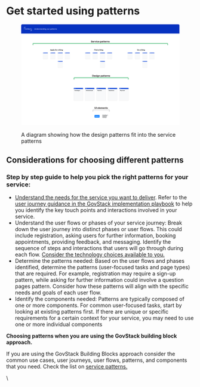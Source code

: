 # Get started using patterns

<figure><img src="../.gitbook/assets/How our patterns work.png" alt=""><figcaption><p>A diagram showing how the design patterns fit into the service patterns</p></figcaption></figure>

## **Considerations for choosing different patterns**

### **Step by step guide to help you pick the right patterns for your service:**&#x20;

* [Understand the needs for the service you want to deliver](../service-design-good-practice-guidelines/1.-user-centred-design.md). Refer to the [user journey guidance in the GovStack implementation playbook](https://app.gitbook.com/o/pxmRWOPoaU8fUAbbcrus/s/4D3oEcPGpYoKnwkQmCzJ/govstack-implementation-playbook/design-and-delivery/user-journeys) to help you identify the key touch points and interactions involved in your service.
* Understand the user flows or phases of your service journey: Break down the user journey into distinct phases or user flows. This could include registration, asking users for further information, booking appointments, providing feedback, and messaging. Identify the sequence of steps and interactions that users will go through during each flow. [Consider the technology choices available to you. ](../service-design-good-practice-guidelines/4.-technology-choices.md)
* Determine the patterns needed: Based on the user flows and phases identified, determine the patterns (user-focused tasks and page types) that are required. For example, registration may require a sign-up pattern, while asking for further information could involve a question pages pattern. Consider how these patterns will align with the specific needs and goals of each user flow.
* Identify the components needed: Patterns are typically composed of one or more components. For common user-focused tasks, start by looking at existing patterns first. If there are unique or specific requirements for a certain context for your service, you may need to use one or more individual components

**Choosing patterns when you are using the GovStack building block approach.**&#x20;

If you are using the GovStack Building Blocks approach consider the common use cases, user journeys, user flows, patterns, and components that you need. Check the list on [service patterns.](service-patterns/) &#x20;

\
